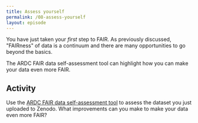 ```yaml
---
title: Assess yourself
permalink: /08-assess-yourself
layout: episode
---
```


You have just taken your *first* step to FAIR. As previously discussed, "FAIRness" of data is a continuum and there are many opportunities to go beyond the basics.

The ARDC FAIR data self-assessment tool can highlight how you can make your data even more FAIR.

## Activity

Use the [ARDC FAIR data self-assessment tool](https://ardc.edu.au/resources/working-with-data/fair-data/fair-self-assessment-tool/) to assess the dataset you just uploaded to Zenodo. What improvements can you make to make your data even more FAIR?
